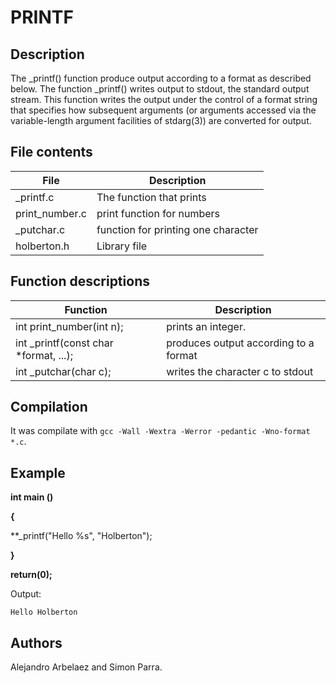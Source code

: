 # PRINTF	

## Description

The _printf() function produce output according to a format as described below. The function _printf() writes output to stdout, the standard output stream. This function writes the output under the control of a format  string  that  specifies  how  subsequent arguments (or arguments accessed via the variable-length argument facilities of stdarg(3)) are converted for output.

## File contents

|               File                    |              Description              |
| ------------------------------------- | ------------------------------------- |
| _printf.c                             | The function that prints              |
| print_number.c                        | print function for numbers            |
| _putchar.c                            | function for printing one character   |
| holberton.h                           | Library file                          |


## Function descriptions

|               Function                |              Description              |
| ------------------------------------- | ------------------------------------- |
| int print_number(int n);              | prints an integer.                    |
| int _printf(const char *format, ...); | produces output according to a format |
| int _putchar(char c);                 | writes the character c to stdout      |


## Compilation

It was compilate with `gcc -Wall -Wextra -Werror -pedantic -Wno-format *.c`.

## Example

**int main ()**

**{**

**_printf("Hello %s", "Holberton");

**}**

**return(0);**

Output: 

`Hello Holberton`

## Authors

Alejandro Arbelaez and Simon Parra.
